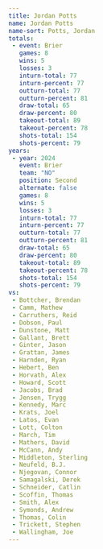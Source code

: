 ```yaml
---
title: Jordan Potts
name: Jordan Potts
name-sort: Potts, Jordan
totals:
 - event: Brier
   games: 8
   wins: 5
   losses: 3
   inturn-total: 77
   inturn-percent: 77
   outturn-total: 77
   outturn-percent: 81
   draw-total: 65
   draw-percent: 80
   takeout-total: 89
   takeout-percent: 78
   shots-total: 154
   shots-percent: 79
years:
 - year: 2024
   event: Brier
   team: "NO"
   position: Second
   alternate: false
   games: 8
   wins: 5
   losses: 3
   inturn-total: 77
   inturn-percent: 77
   outturn-total: 77
   outturn-percent: 81
   draw-total: 65
   draw-percent: 80
   takeout-total: 89
   takeout-percent: 78
   shots-total: 154
   shots-percent: 79
vs:
 - Bottcher, Brendan
 - Camm, Mathew
 - Carruthers, Reid
 - Dobson, Paul
 - Dunstone, Matt
 - Gallant, Brett
 - Ginter, Jason
 - Grattan, James
 - Harnden, Ryan
 - Hebert, Ben
 - Horvath, Alex
 - Howard, Scott
 - Jacobs, Brad
 - Jensen, Trygg
 - Kennedy, Marc
 - Krats, Joel
 - Latos, Evan
 - Lott, Colton
 - March, Tim
 - Mathers, David
 - McCann, Andy
 - Middleton, Sterling
 - Neufeld, B.J.
 - Njegovan, Connor
 - Samagalski, Derek
 - Schneider, Catlin
 - Scoffin, Thomas
 - Smith, Alex
 - Symonds, Andrew
 - Thomas, Colin
 - Trickett, Stephen
 - Wallingham, Joe
---
```

